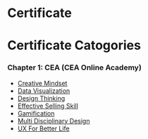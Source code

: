 # Certificate

<h1>Certificate Catogories</h1>
<h3>Chapter 1: CEA (CEA Online Academy)</h3>
<ul>
  <li>
    <a href="https://github.com/bpsrm/Certificate/blob/main/Certificate_CEA_Creative-Mindset.png" target="_blank">Creative Mindset</a>
  </li>
  <li>
    <a href="https://github.com/bpsrm/Certificate/blob/main/Certificate_CEA_Data-Visualization.png" target="_blank">Data Visualization</a>
  </li>
  <li>
    <a href="https://github.com/bpsrm/Certificate/blob/main/Certificate_CEA_Design-Thinking.png" target="_blank">Design Thinking</a>
  </li>
  <li>
    <a href="https://github.com/bpsrm/Certificate/blob/main/Certificate_CEA_Effective-Selling-Skills.png" target="_blank">Effective Selling Skill</a>
  </li>
  <li>
    <a href="https://github.com/bpsrm/Certificate/blob/main/Certificate_CEA_Gamification.png" target="_blank">Gamification</a>
  </li>
  <li>
    <a href="https://github.com/bpsrm/Certificate/blob/main/Certificate_CEA_Multi-Disciplinary-Design.png" target="_blank">Multi Disciplinary Design</a>
  </li>
  <li>
    <a href="https://github.com/bpsrm/Certificate/blob/main/Certificate_CEA_UX-for-Betterlife.png" target="_blank">UX For Better Life</a>
  </li>
</ul>



